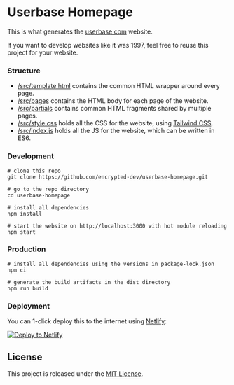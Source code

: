 # Userbase Homepage

This is what generates the [userbase.com](https://userbase.com) website.

If you want to develop websites like it was 1997, feel free to reuse this project for your website.

### Structure

* [/src/template.html](src/template.html) contains the common HTML wrapper around every page.
* [/src/pages](src/pages) contains the HTML body for each page of the website.
* [/src/partials](src/partials) contains common HTML fragments shared by multiple pages.
* [/src/style.css](src/style.css) holds all the CSS for the website, using [Tailwind CSS](https://tailwindcss.com).
* [/src/index.js](src/index.js) holds all the JS for the website, which can be written in ES6.

### Development

```
# clone this repo
git clone https://github.com/encrypted-dev/userbase-homepage.git

# go to the repo directory
cd userbase-homepage

# install all dependencies
npm install

# start the website on http://localhost:3000 with hot module reloading
npm start
```

### Production

```
# install all dependencies using the versions in package-lock.json
npm ci

# generate the build artifacts in the dist directory
npm run build
```

### Deployment

You can 1-click deploy this to the internet using [Netlify](https://www.netlify.com):

<!-- Markdown snippet -->
[![Deploy to Netlify](https://www.netlify.com/img/deploy/button.svg)](https://app.netlify.com/start/deploy?repository=https://github.com/encrypted-dev/homepage)

## License

This project is released under the [MIT License](LICENSE).
